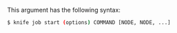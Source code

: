 This argument has the following syntax:

``` bash
$ knife job start (options) COMMAND [NODE, NODE, ...]
```
